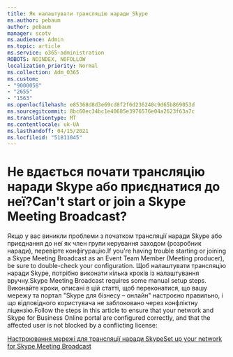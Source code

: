 ```yaml
---
title: Як налаштувати трансляцію наради Skype
ms.author: pebaum
author: pebaum
manager: scotv
ms.audience: Admin
ms.topic: article
ms.service: o365-administration
ROBOTS: NOINDEX, NOFOLLOW
localization_priority: Normal
ms.collection: Adm_O365
ms.custom:
- "9000058"
- "2655"
- "1563"
ms.openlocfilehash: e85368d8d3e69cd8f2f6d236240c9d65b869053d
ms.sourcegitcommit: 8bc60ec34bc1e40685e3976576e04a2623f63a7c
ms.translationtype: MT
ms.contentlocale: uk-UA
ms.lasthandoff: 04/15/2021
ms.locfileid: "51811045"
---
```

# <a name="cant-start-or-join-a-skype-meeting-broadcast"></a><span data-ttu-id="b8cfe-102">Не вдається почати трансляцію наради Skype або приєднатися до неї?</span><span class="sxs-lookup"><span data-stu-id="b8cfe-102">Can't start or join a Skype Meeting Broadcast?</span></span>

<span data-ttu-id="b8cfe-103">Якщо у вас виникли проблеми з початком трансляції наради Skype або приєднання до неї як член групи керування заходом (розробник наради), перевірте конфігурацію.</span><span class="sxs-lookup"><span data-stu-id="b8cfe-103">If you're having trouble starting or joining a Skype Meeting Broadcast as an Event Team Member (Meeting producer), be sure to double-check your configuration.</span></span> <span data-ttu-id="b8cfe-104">Щоб налаштувати трансляцію наради Skype, потрібно виконати кілька кроків із налаштування вручну.</span><span class="sxs-lookup"><span data-stu-id="b8cfe-104">Skype Meeting Broadcast requires some manual setup steps.</span></span> <span data-ttu-id="b8cfe-105">Виконайте кроки, описані в цій статті, щоб переконатися, що вашу мережу та портал "Skype для бізнесу – онлайн" настроєно правильно, і що відповідного користувача не заблоковано через конфліктну ліцензію.</span><span class="sxs-lookup"><span data-stu-id="b8cfe-105">Follow the steps in this article to ensure that your network and Skype for Business Online portal are configured correctly, and that the affected user is not blocked by a conflicting license:</span></span>

[<span data-ttu-id="b8cfe-106">Настроювання мережі для трансляції наради Skype</span><span class="sxs-lookup"><span data-stu-id="b8cfe-106">Set up your network for Skype Meeting Broadcast</span></span>](https://docs.microsoft.com/SkypeForBusiness/set-up-your-network-for-skype-meeting-broadcast/set-up-your-network-for-skype-meeting-broadcast)